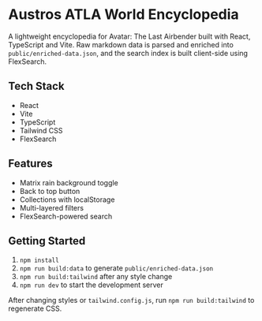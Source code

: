 # Austros ATLA World Encyclopedia

A lightweight encyclopedia for Avatar: The Last Airbender built with React, TypeScript and Vite. Raw markdown data is parsed and enriched into `public/enriched-data.json`, and the search index is built client-side using FlexSearch.

## Tech Stack

- React
- Vite
- TypeScript
- Tailwind CSS
- FlexSearch

## Features

- Matrix rain background toggle
- Back to top button
- Collections with localStorage
- Multi-layered filters
- FlexSearch-powered search

## Getting Started

1. `npm install`
2. `npm run build:data` to generate `public/enriched-data.json`
3. `npm run build:tailwind` after any style change
4. `npm run dev` to start the development server

After changing styles or `tailwind.config.js`, run `npm run build:tailwind` to regenerate CSS.
